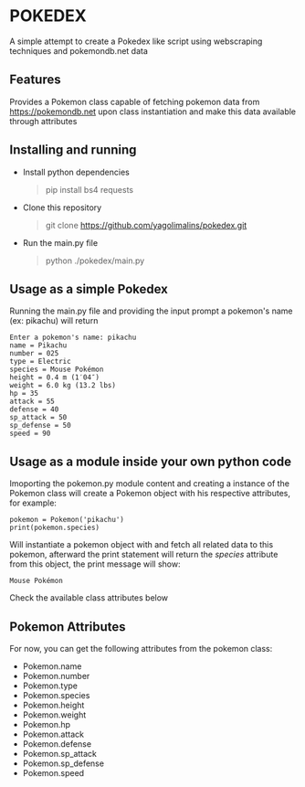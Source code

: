 # POKEDEX
A simple attempt to create a Pokedex like script using webscraping techniques and pokemondb.net data

## Features
Provides a Pokemon class capable of fetching pokemon data from https://pokemondb.net upon class instantiation and make this data available through attributes

## Installing and running

- Install python dependencies

  > pip install bs4 requests
  
- Clone this repository

  > git clone https://github.com/yagolimalins/pokedex.git
  
- Run the main.py file

  > python ./pokedex/main.py

## Usage as a simple Pokedex
Running the main.py file and providing the input prompt a pokemon's name (ex: pikachu) will return

    Enter a pokemon's name: pikachu
    name = Pikachu
    number = 025
    type = Electric
    species = Mouse Pokémon
    height = 0.4 m (1′04″)
    weight = 6.0 kg (13.2 lbs)
    hp = 35
    attack = 55
    defense = 40
    sp_attack = 50
    sp_defense = 50
    speed = 90

## Usage as a module inside your own python code
Imoporting the pokemon.py module content and creating a instance of the Pokemon class will create a Pokemon object with his respective attributes, for example:

    pokemon = Pokemon('pikachu')
    print(pokemon.species)

Will instantiate a pokemon object with and fetch all related data to this pokemon, afterward the print statement will return the *species* attribute from this object, the print message will show:

    Mouse Pokémon

Check the available class attributes below

## Pokemon Attributes
For now, you can get the following attributes from the pokemon class:

- Pokemon.name
- Pokemon.number
- Pokemon.type
- Pokemon.species
- Pokemon.height
- Pokemon.weight
- Pokemon.hp
- Pokemon.attack
- Pokemon.defense
- Pokemon.sp_attack
- Pokemon.sp_defense
- Pokemon.speed
